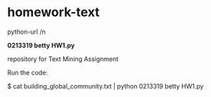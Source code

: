 # homework-text
python-url /n

**0213319 betty HW1.py**

repository for Text Mining Assignment

Run the code:

$ cat building_global_community.txt | python 0213319 betty HW1.py
